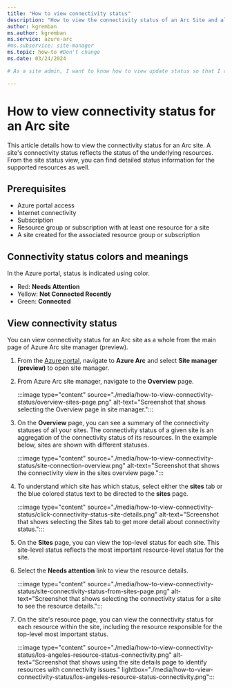 ```yaml
---
title: "How to view connectivity status"
description: "How to view the connectivity status of an Arc Site and all of its managed resources through the Azure portal."
author: kgremban
ms.author: kgremban
ms.service: azure-arc
#ms.subservice: site-manager
ms.topic: how-to #Don't change
ms.date: 03/24/2024

# As a site admin, I want to know how to view update status so that I can use my site.

---
```

# How to view connectivity status for an Arc site

This article details how to view the connectivity status for an Arc site. A site's connectivity status reflects the status of the underlying resources. From the site status view, you can find detailed status information for the supported resources as well.

## Prerequisites

* Azure portal access
* Internet connectivity
* Subscription
* Resource group or subscription with at least one resource for a site
* A site created for the associated resource group or subscription

## Connectivity status colors and meanings

In the Azure portal, status is indicated using color.

* Red: **Needs Attention**
* Yellow: **Not Connected Recently**
* Green: **Connected**

## View connectivity status

You can view connectivity status for an Arc site as a whole from the main page of Azure Arc site manager (preview).

1. From the [Azure portal](https://portal.azure.com), navigate to **Azure Arc** and select **Site manager (preview)** to open site manager.

1. From Azure Arc site manager, navigate to the **Overview** page.

   :::image type="content" source="./media/how-to-view-connectivity-status/overview-sites-page.png" alt-text="Screenshot that shows selecting the Overview page in site manager.":::

1. On the **Overview** page, you can see a summary of the connectivity statuses of all your sites. The connectivity status of a given site is an aggregation of the connectivity status of its resources. In the example below, sites are shown with different statuses.

   :::image type="content" source="./media/how-to-view-connectivity-status/site-connection-overview.png" alt-text="Screenshot that shows the connectivity view in the sites overview page.":::

1. To understand which site has which status, select either the **sites** tab or the blue colored status text to be directed to the **sites** page.

   :::image type="content" source="./media/how-to-view-connectivity-status/click-connectivity-status-site-details.png" alt-text="Screenshot that shows selecting the Sites tab to get more detail about connectivity status.":::

1. On the **Sites** page, you can view the top-level status for each site. This site-level status reflects the most important resource-level status for the site.

1. Select the **Needs attention** link to view the resource details.

   :::image type="content" source="./media/how-to-view-connectivity-status/site-connectivity-status-from-sites-page.png" alt-text="Screenshot that shows selecting the connectivity status for a site to see the resource details.":::

1. On the site's resource page, you can view the connectivity status for each resource within the site, including the resource responsible for the top-level most important status.

   :::image type="content" source="./media/how-to-view-connectivity-status/los-angeles-resource-status-connectivity.png" alt-text="Screenshot that shows using the site details page to identify resources with connectivity issues." lightbox="./media/how-to-view-connectivity-status/los-angeles-resource-status-connectivity.png":::
